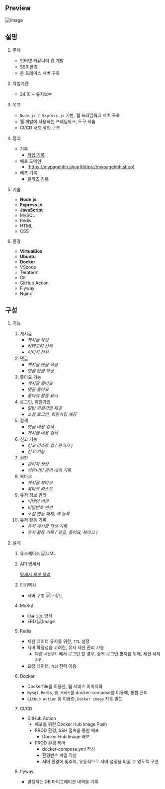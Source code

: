 ## Preview
![Image](https://github.com/user-attachments/assets/d1dc5a31-fa07-4417-907f-3527df3baa77)


## 설명
1. 주제
    - 인터넷 커뮤니티 웹 개발
    - SSR 환경
    - 온 프레미스 서버 구축
      
2. 작업기간
    - 24.10 ~ 유지보수 

3. 목표
    - `Node.js / Express.js` 기반, 웹 프레임워크 서버 구축
    - 웹 개발에 사용되는 프레임워크, 도구 학습
    - CI/CD 배포 작업 구축

4. 정리
    - 기록
        - [작업 기록](https://evening-adapter-5d0.notion.site/1061a3736ea580208a14e89c080b27fe?v=fff1a3736ea581bcb55d000c37d1d778)
    - 배포 도메인
        - [https://mypagehhh.shop](https://mypagehhh.shop)
    - 배포 기록
        - [릴리즈 기록](https://evening-adapter-5d0.notion.site/1a51a3736ea5806eafa7cb69bb064b64)

5. 기술 
   - **Node.js**
   - **Express.js**
   - **JavaScript**
   - MySQL
   - Redis
   - HTML
   - CSS

6. 환경
   - **VirtualBox**
   - **Ubuntu**
   - **Docker**
   - VScode
   - Teraterm 
   - Git
   - GitHub Action
   - Flyway
   - Nginx

## 구성

1. 기능
    1. 게시글
        - *게시글 작성*
        - *카테고리 선택*
        - *이미지 첨부*
    2. 댓글
        - *게시글 댓글 작성*
        - *댓글 답글 작성*
    3. 좋아요 기능
        - *게시글 좋아요*
        - *댓글 좋아요*
        - *좋아요 활동 표시*
    5. 로그인, 회원가입
        - *일반 회원가입 제공*
        - *소셜 로그인, 회원가입 제공*
    6. 검색
        - *댓글 내용 검색*
        - *게시글 내용 검색*
    7. 신고 기능
        - *신고 리스트 업 ( 관리자 )*
        - *신고 기능*
    8. 권한 
        - *관리자 생성*
        - *커뮤니티 관리 내역 기록*
    9. 북마크
        - *게시글 북마크*
        - *북마크 리스트*
    10. 유저 정보 관리
        - *닉네임 변경*
        - *비밀번호 변경*
        - *소셜 연동 해제, 새 등록*
    11. 유저 활동 기록
        - *유저 게시글 작성 기록*
        - *유저 활동 기록 ( 댓글, 좋아요, 북마크 )*


2. 설계
    1. 유스케이스
         ![UML](https://github.com/user-attachments/assets/ceba2ab5-0d16-4614-91fd-b155cf7fba3d)
    
    2. API 명세서

        [명세서 세부 정리](https://www.notion.so/API-1061a3736ea5803ba903f2b3643bf39a?source=copy_link)
         
    1. 아키텍처
       - 서버 구조
         ![구상도](https://github.com/user-attachments/assets/f6f23a1f-9a37-4aee-b503-93619b302d37) 

    2. MySql
       - `RAW SQL` 방식 
       - ERD
          ![Image](https://github.com/user-attachments/assets/55a105ff-5541-40cd-a543-2440bd7c079e)
    
    3. Redis
       - 세션 데이터 유지를 위한, `TTL` 설정
       - 서버 확장성을 고려한, 유저 세션 관리 가능
           - 다른 `세션쿠키` 에서 로그인 할 경우, 중복 로그인 방지를 위해, 세션 삭제 처리
       - 요청 데이터, `캐싱` 전략 이용

    4. Docker
       - Dockerfile을 이용한, 웹 서비스 이미지화
       - `Mysql`, `Redis`, `웹 서비스`를 docker-compose를 이용해, 통합 관리
       - `GitHub Action` 을 이용한, `Docker image` 자동 빌드
    
    5. CI/CD
        - GitHub Action 
           - 배포를 위한 Docker Hub Image Push
           - PROD 환경, SSH 접속을 통한 배포
               - Docker Hub Image 배포
           - PROD 환경 제어
               - docker-compose.yml 작성
               - 환경변수 파일 작성
               - 서버 환경에 맞추어, 유동적으로 서버 설정을 바꿀 수 있도록 구현
   6. flyway
      - 발생하는 DB 마이그레이션 내역을 기록

